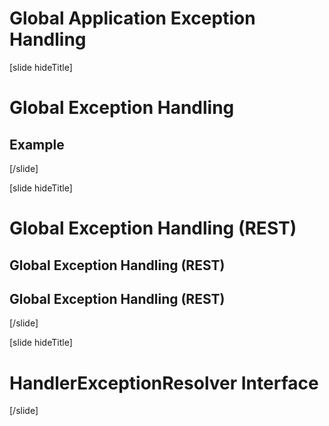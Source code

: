 # Global Application Exception Handling

[slide hideTitle]
# Global Exception Handling


## Example
[/slide]

[slide hideTitle]
# Global Exception Handling (REST)

## Global Exception Handling (REST)

## Global Exception Handling (REST)
[/slide]

[slide hideTitle]
# HandlerExceptionResolver Interface

[/slide]
